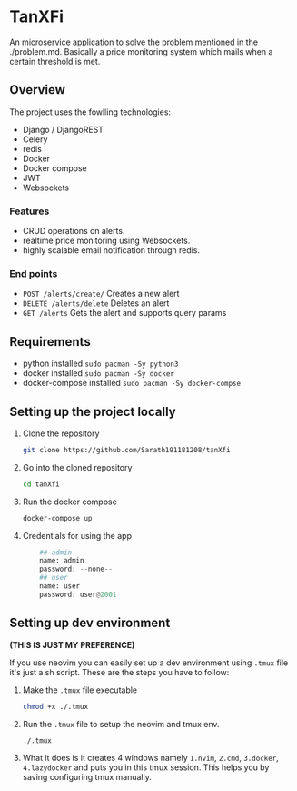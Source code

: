 # TanXFi 
An microservice application to solve the problem mentioned in the ./problem.md. Basically a price monitoring system which mails when a certain threshold is met.

## Overview 
The project uses the fowlling technologies: 
- Django / DjangoREST 
- Celery 
- redis
- Docker 
- Docker compose 
- JWT 
- Websockets

### Features 
- CRUD operations on alerts.
- realtime price monitoring using Websockets.
- highly scalable email notification through redis.
    
### End points 

- `POST /alerts/create/` Creates a new alert 
- `DELETE /alerts/delete` Deletes an alert 
- `GET /alerts` Gets the alert and supports query params

## Requirements 
- python installed `sudo pacman -Sy python3`
- docker installed `sudo pacman -Sy docker`
- docker-compose installed `sudo pacman -Sy docker-compse`

## Setting up the project locally 

1. Clone the repository
    ```bash
    git clone https://github.com/Sarath191181208/tanXfi
    ```
2. Go into the cloned repository
    ```bash
    cd tanXfi
    ```
3. Run the docker compose
    ```bash
    docker-compose up 
    ```
4. Credentials for using the app
    ```python
        ## admin
        name: admin 
        password: --none--
        ## user
        name: user
        password: user@2001
    ```

## Setting up dev environment 
**(THIS IS JUST MY PREFERENCE)**

If you use neovim you can easily set up a dev environment using `.tmux` file it's just a sh script.
These are the steps you have to follow:

1. Make the `.tmux` file executable
    ```bash
    chmod +x ./.tmux
    ```
2. Run the `.tmux` file to setup the neovim and tmux env.

    ```bash
    ./.tmux
    ```
3. What it does is it creates 4 windows namely `1.nvim`, `2.cmd`, `3.docker`, `4.lazydocker` and puts you in this tmux session. This helps you by saving configuring tmux manually.

